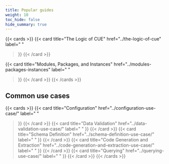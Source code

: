 ```yaml
---
title: Popular guides
weight: 10
toc_hide: false
hide_summary: true
---
```


{{< cards >}}
{{< card
	title="The Logic of CUE"
	href="../the-logic-of-cue"
	label=" "
>}}
{{< /card >}}

{{< card
	title="Modules, Packages, and Instances"
	href="../modules-packages-instances"
	label=" "
>}}
{{< /card >}}
{{< /cards >}}

## Common use cases

{{< cards >}}
{{< card
	title="Configuration"
	href="../configuration-use-case/"
	label=" "
>}}
{{< /card >}}
{{< card
	title="Data Validation"
	href="../data-validation-use-case/"
	label=" "
>}}
{{< /card >}}
{{< card
	title="Schema Definition"
	href="../schema-definition-use-case/"
	label=" "
>}}
{{< /card >}}
{{< card
	title="Code Generation and Extraction"
	href="../code-generation-and-extraction-use-case/"
	label=" "
>}}
{{< /card >}}
{{< card
	title="Querying"
	href="../querying-use-case/"
	label=" "
>}}
{{< /card >}}
{{< /cards >}}
